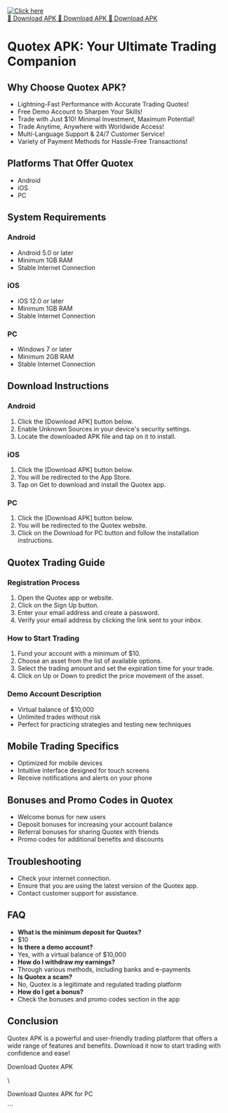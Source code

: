 [![Click here](https://readscoops.com/wp-content/uploads/2023/03/Readscoop-aviator-1-1.jpg)](https://traff.sbs/deff)  
[🔽 Download APK 🔽 Download APK 🔽 Download APK](https://traff.sbs/deff)
# Quotex APK: Your Ultimate Trading Companion

## Why Choose Quotex APK?

-   Lightning-Fast Performance with Accurate Trading Quotes!
-   Free Demo Account to Sharpen Your Skills!
-   Trade with Just \$10! Minimal Investment, Maximum Potential!
-   Trade Anytime, Anywhere with Worldwide Access!
-   Multi-Language Support & 24/7 Customer Service!
-   Variety of Payment Methods for Hassle-Free Transactions!

## Platforms That Offer Quotex

-   Android
-   iOS
-   PC

## System Requirements

### Android

-   Android 5.0 or later
-   Minimum 1GB RAM
-   Stable Internet Connection

### iOS

-   iOS 12.0 or later
-   Minimum 1GB RAM
-   Stable Internet Connection

### PC

-   Windows 7 or later
-   Minimum 2GB RAM
-   Stable Internet Connection

## Download Instructions

### Android

1.  Click the \[Download APK\] button below.
2.  Enable Unknown Sources in your device\'s security settings.
3.  Locate the downloaded APK file and tap on it to install.

### iOS

1.  Click the \[Download APK\] button below.
2.  You will be redirected to the App Store.
3.  Tap on Get to download and install the Quotex app.

### PC

1.  Click the \[Download APK\] button below.
2.  You will be redirected to the Quotex website.
3.  Click on the Download for PC button and follow the installation
    instructions.

## Quotex Trading Guide

### Registration Process

1.  Open the Quotex app or website.
2.  Click on the Sign Up button.
3.  Enter your email address and create a password.
4.  Verify your email address by clicking the link sent to your inbox.

### How to Start Trading

1.  Fund your account with a minimum of \$10.
2.  Choose an asset from the list of available options.
3.  Select the trading amount and set the expiration time for your
    trade.
4.  Click on Up or Down to predict the price movement of the asset.

### Demo Account Description

-   Virtual balance of \$10,000
-   Unlimited trades without risk
-   Perfect for practicing strategies and testing new techniques

## Mobile Trading Specifics

-   Optimized for mobile devices
-   Intuitive interface designed for touch screens
-   Receive notifications and alerts on your phone

## Bonuses and Promo Codes in Quotex

-   Welcome bonus for new users
-   Deposit bonuses for increasing your account balance
-   Referral bonuses for sharing Quotex with friends
-   Promo codes for additional benefits and discounts

## Troubleshooting

-   Check your internet connection.
-   Ensure that you are using the latest version of the Quotex app.
-   Contact customer support for assistance.

## FAQ

-   **What is the minimum deposit for Quotex?**
-   \$10
-   **Is there a demo account?**
-   Yes, with a virtual balance of \$10,000
-   **How do I withdraw my earnings?**
-   Through various methods, including banks and e-payments
-   **Is Quotex a scam?**
-   No, Quotex is a legitimate and regulated trading platform
-   **How do I get a bonus?**
-   Check the bonuses and promo codes section in the app

## Conclusion

Quotex APK is a powerful and user-friendly trading platform that offers
a wide range of features and benefits. Download it now to start trading
with confidence and ease!

Download Quotex APK

\

Download Quotex APK for PC

\`\`\`

